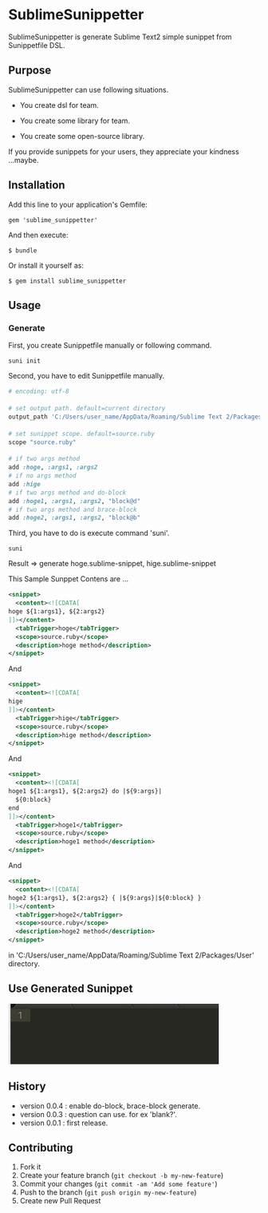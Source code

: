 # SublimeSunippetter

SublimeSunippetter is generate Sublime Text2 simple sunippet from Sunippetfile DSL.

## Purpose

SublimeSunippetter can use following situations.

* You create dsl for team.

* You create some library for team.

* You create some open-source library.

If you provide sunippets for your users, they appreciate your kindness ...maybe.

## Installation

Add this line to your application's Gemfile:

    gem 'sublime_sunippetter'

And then execute:

    $ bundle

Or install it yourself as:

    $ gem install sublime_sunippetter

## Usage
### Generate
First, you create Sunippetfile manually or following command.

    suni init

Second, you have to edit Sunippetfile manually. 

~~~ruby
# encoding: utf-8

# set output path. default=current directory
output_path 'C:/Users/user_name/AppData/Roaming/Sublime Text 2/Packages/User'

# set sunippet scope. default=source.ruby
scope "source.ruby"

# if two args method
add :hoge, :args1, :args2
# if no args method
add :hige
# if two args method and do-block
add :hoge1, :args1, :args2, "block@d"
# if two args method and brace-block
add :hoge2, :args1, :args2, "block@b"
~~~

Third, you have to do is execute command 'suni'.

    suni

Result => generate hoge.sublime-snippet, hige.sublime-snippet

This Sample Sunppet Contens are ...

~~~xml
<snippet>
  <content><![CDATA[
hoge ${1:args1}, ${2:args2}
]]></content>
  <tabTrigger>hoge</tabTrigger>
  <scope>source.ruby</scope>
  <description>hoge method</description>
</snippet>
~~~

And

~~~xml
<snippet>
  <content><![CDATA[
hige
]]></content>
  <tabTrigger>hige</tabTrigger>
  <scope>source.ruby</scope>
  <description>hige method</description>
</snippet>
~~~

And

~~~xml
<snippet>
  <content><![CDATA[
hoge1 ${1:args1}, ${2:args2} do |${9:args}|
  ${0:block}
end
]]></content>
  <tabTrigger>hoge1</tabTrigger>
  <scope>source.ruby</scope>
  <description>hoge1 method</description>
</snippet>
~~~

And

~~~xml
<snippet>
  <content><![CDATA[
hoge2 ${1:args1}, ${2:args2} { |${9:args}|${0:block} }
]]></content>
  <tabTrigger>hoge2</tabTrigger>
  <scope>source.ruby</scope>
  <description>hoge2 method</description>
</snippet>
~~~

in 'C:/Users/user_name/AppData/Roaming/Sublime Text 2/Packages/User' directory.

## Use Generated Sunippet

<img src="./doc_image/sublime_sunippetter.gif" />

## History
* version 0.0.4 : enable do-block, brace-block generate.
* version 0.0.3 : question can use. for ex 'blank?'.
* version 0.0.1 : first release.

## Contributing

1. Fork it
2. Create your feature branch (`git checkout -b my-new-feature`)
3. Commit your changes (`git commit -am 'Add some feature'`)
4. Push to the branch (`git push origin my-new-feature`)
5. Create new Pull Request
